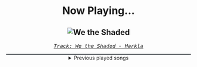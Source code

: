 <div align="center"> 
<h1>Now Playing...</h1>

![We the Shaded](https://i.scdn.co/image/ab67616d00001e0259b8e8ba08dd1281a2b09a3d)
--
_<samp><a href="https://open.spotify.com/track/5K6xqw7d635FygPni9IIqK">Track: We the Shaded - Harkla</a></samp>_

<div style="border: 1px #4B5054 solid"></div>
<details>
  <summary>
    Previous played songs
  </summary>
  <table>
    <thead>
      <tr>
        <th>
          Artist
        </th>
        <th>
          Song
        </th>
        <th>
          Link
        </th>
      </tr>
    </thead>
    <tbody>
      <tr><td>Harkla</td><td>We the Shaded</td><td><a href="https://open.spotify.com/track/5K6xqw7d635FygPni9IIqK">https://open.spotify.com/track/5K6xqw7d635FygPni9IIqK</a></td></tr><tr><td>Invent Animate</td><td>Cloud Cascade</td><td><a href="https://open.spotify.com/track/6pgdUH7dRJlH5ITa1YeAem">https://open.spotify.com/track/6pgdUH7dRJlH5ITa1YeAem</a></td></tr><tr><td>Arrival Of Autumn</td><td>Trust</td><td><a href="https://open.spotify.com/track/0412bBdU9HRB4N9AtKJkau">https://open.spotify.com/track/0412bBdU9HRB4N9AtKJkau</a></td></tr><tr><td>Andromida</td><td>Terrene Hunter</td><td><a href="https://open.spotify.com/track/6Km6XsyXdOsRhu0tj1Jj6x">https://open.spotify.com/track/6Km6XsyXdOsRhu0tj1Jj6x</a></td></tr><tr><td>Ne Obliviscaris</td><td>Equus</td><td><a href="https://open.spotify.com/track/7w3AcH1IPIjZqjgixLgiEO">https://open.spotify.com/track/7w3AcH1IPIjZqjgixLgiEO</a></td></tr><tr><td>Vildhjarta</td><td>brännmärkt</td><td><a href="https://open.spotify.com/track/15ux2HWFlZnYoENzJYnzV2">https://open.spotify.com/track/15ux2HWFlZnYoENzJYnzV2</a></td></tr><tr><td>ONI</td><td>The Lie</td><td><a href="https://open.spotify.com/track/4CJcbhNcSiuRsgbw2bubCB">https://open.spotify.com/track/4CJcbhNcSiuRsgbw2bubCB</a></td></tr><tr><td>Ivent Horizon</td><td>Turned</td><td><a href="https://open.spotify.com/track/00CTRQJyxO0inKmGou2UEo">https://open.spotify.com/track/00CTRQJyxO0inKmGou2UEo</a></td></tr><tr><td>Periphery</td><td>Garden In The Bones</td><td><a href="https://open.spotify.com/track/1gigJImcWyDZZidGrqu2bX">https://open.spotify.com/track/1gigJImcWyDZZidGrqu2bX</a></td></tr><tr><td>ONI</td><td>Against My Sins</td><td><a href="https://open.spotify.com/track/4MRwYzMlCH8wSNL9fP3nMW">https://open.spotify.com/track/4MRwYzMlCH8wSNL9fP3nMW</a></td></tr><tr><td>Kadinja</td><td>Stone of Mourning</td><td><a href="https://open.spotify.com/track/7A7ewiTVqWwSDd1HLu82gs">https://open.spotify.com/track/7A7ewiTVqWwSDd1HLu82gs</a></td></tr><tr><td>Meshuggah</td><td>The Abysmal Eye</td><td><a href="https://open.spotify.com/track/7Iogi1NuInEAxMBOreCB3b">https://open.spotify.com/track/7Iogi1NuInEAxMBOreCB3b</a></td></tr><tr><td>Meshuggah</td><td>Bleed</td><td><a href="https://open.spotify.com/track/4E6wpXABj8XosZEPXZz2OK">https://open.spotify.com/track/4E6wpXABj8XosZEPXZz2OK</a></td></tr><tr><td>Monuments</td><td>False Providence (feat. Mick Gordon)</td><td><a href="https://open.spotify.com/track/3G5oOfICsWYVeONbtB7vRJ">https://open.spotify.com/track/3G5oOfICsWYVeONbtB7vRJ</a></td></tr><tr><td>Uneven Structure</td><td>Hero</td><td><a href="https://open.spotify.com/track/4gWQgoWxCPeuR1GcUuqNYK">https://open.spotify.com/track/4gWQgoWxCPeuR1GcUuqNYK</a></td></tr><tr><td>Nekrogoblikon</td><td>This Is It</td><td><a href="https://open.spotify.com/track/4TEtqylSt1QhGBEfSi6tWA">https://open.spotify.com/track/4TEtqylSt1QhGBEfSi6tWA</a></td></tr><tr><td>Hollow Front</td><td>Don't Fall Asleep</td><td><a href="https://open.spotify.com/track/41Rics7z4fUF82iHBxSfm0">https://open.spotify.com/track/41Rics7z4fUF82iHBxSfm0</a></td></tr><tr><td>Vildhjarta</td><td>+ kristallfågel +</td><td><a href="https://open.spotify.com/track/5x71gpk1LZjD92Vh5wwR97">https://open.spotify.com/track/5x71gpk1LZjD92Vh5wwR97</a></td></tr><tr><td>The Northern</td><td>Samsara</td><td><a href="https://open.spotify.com/track/7bGXM8slCNjpYiDAPUcWjY">https://open.spotify.com/track/7bGXM8slCNjpYiDAPUcWjY</a></td></tr><tr><td>Their Dogs Were Astronauts</td><td>Calypso</td><td><a href="https://open.spotify.com/track/4e9TXq9fmYkoeNuoczOxbm">https://open.spotify.com/track/4e9TXq9fmYkoeNuoczOxbm</a></td></tr>
    </tbody>
  </table>
</details>

</div>
